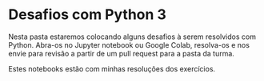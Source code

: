 # Desafios com Python 3
Nesta pasta estaremos colocando alguns desafios à serem resolvidos com Python. Abra-os no Jupyter notebook ou Google Colab, resolva-os e nos envie para revisão a partir de um pull request para a pasta da turma.

Estes notebooks estão com minhas resoluções dos exercícios.
